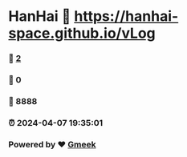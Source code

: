 # HanHai :link: https://hanhai-space.github.io/vLog 
### :page_facing_up: [2](https://hanhai-space.github.io/vLog/tag.html) 
### :speech_balloon: 0 
### :hibiscus: 8888 
### :alarm_clock: 2024-04-07 19:35:01 
### Powered by :heart: [Gmeek](https://github.com/Meekdai/Gmeek)

